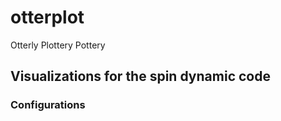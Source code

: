 # otterplot

Otterly Plottery Pottery 

## Visualizations for the spin dynamic code

### Configurations